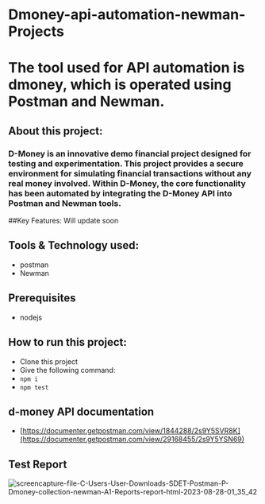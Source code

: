 # Dmoney-api-automation-newman-Projects
# The tool used for API automation is dmoney, which is operated using Postman and Newman.

## About this project:
### D-Money is an innovative demo financial project designed for testing and experimentation. This project provides a secure environment for simulating financial transactions without any real money involved. Within D-Money, the core functionality has been automated by integrating the D-Money API into Postman and Newman tools.

##Key Features:
Will update soon

## Tools & Technology used:
- postman
- Newman

## Prerequisites
- nodejs
  
## How to run this project:
- Clone this project
- Give the following command:
- ``` npm i ```
- ``` npm test ```

## d-money API documentation
- [https://documenter.getpostman.com/view/1844288/2s9Y5SVR8K](https://documenter.getpostman.com/view/29168455/2s9Y5YSN69)

## Test Report
![screencapture-file-C-Users-User-Downloads-SDET-Postman-P-Dmoney-collection-newman-A1-Reports-report-html-2023-08-28-01_35_42](https://github.com/anika-tahsin4152/Dmoney-api-automation-newman-Projects/assets/73738319/522e1528-7d62-42e1-9b6b-416fa5c5344c)

